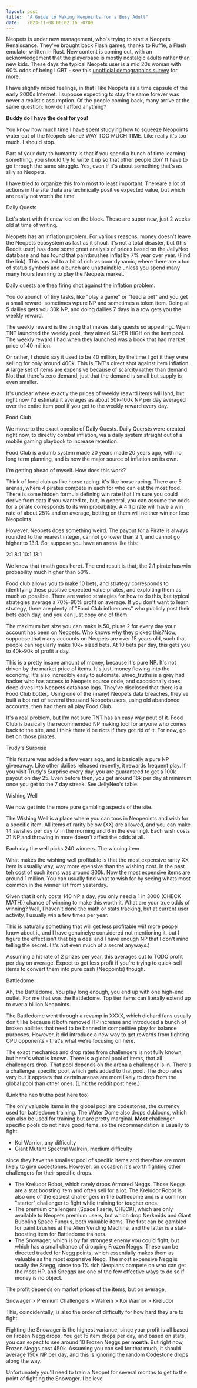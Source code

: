 ```yaml
---
layout: post
title:  "A Guide to Making Neopoints for a Busy Adult"
date:   2023-11-08 00:02:16 -0700
---
```


Neopets is under new management, who's trying to start a Neopets Renaissance. They've brought back Flash games, thanks to Ruffle, a Flash emulator written in Rust. New content is coming out, with an acknowledgement that the playerbase is mostly nostalgic adults rather than new kids. These days the typical Neopets user is a mid 20s woman with 60% odds of being LGBT - see this [unofficial demographics survey](https://www.reddit.com/r/neopets/comments/zft93c/neopets_user_base_demographics_survey_results/) for more.

I have slightly mixed feelings, in that I like Neopets as a time capsule of the early 2000s Internet. I suppose expecting to stay the same forever was never a realistic assumption.
Of the people coming back, many arrive at the same question: how do I afford anything?

**Buddy do I have the deal for you!**

You know how much time I have spent studying how to squeeze Neopoints water out of the Neopets stone? WAY TOO MUCH TIME. Like really it's too much. I should stop.

Part of your duty to humanity is that if you spend a bunch of time learning something, you should try to write it up so that other people don' tt have to go through the same struggle. Yes, even if it's about something that's as silly as Neopets.

I have tried to  organize this from most to least important. Thereare a lot of actions in the site thata are technically positive expected value, but which are really not worth the time.

Daily Quests

Let's start with th enew kid on the block. These are super new, just 2 weeks old at time of writing.

Neopets has an inflation problem. For various reasons, money doesn't leave the Neopets ecosystem as fast as it shoul. It's not a total disaster, but
(this Reddit user) has done some great analysis of prices based on the JellyNeo database and has found that paintbrushes inflat by 7% year over year. (Find the link).
This has led to a bit of rich vs poor dynamic, where there are a ton of status symbols and a bunch are unattainable unless you spend many many hours learning to play the Neopets market.

Daily quests are thea firing shot against the inflation problem.

You do abunch of tiny tasks, like "play a game" or "feed a pet" and you get a small reward, sometimes wpure NP and sometimes a token item. Doing all 5 dailies gets you 30k NP, and doing dailies 7 days in a row gets you the weekly reward.

The weekly reward is the thing that makes daily quests so appealing.. Wjem TNT launched the weekly pool, they aimed SUPER HIGH on the item pool. The weekly reward I had when they launched was a book that had market price of 40 million.

Or rather, I should say it used to be 40 million, by the time I got it they were selling for only around 400k. This is TNT's direct shot against item inflation. A large set of items are expensive because of scarcity rather than demand. Not that there's zero demand, just that the demand is small but  supply is even smaller.

It's unclear where exactly the prices of weekly reawrd items will land, but right now I'd estimate it averages as about 50k-100k NP per day averaged over the entire item pool if you get to the weekly reward every day.

Food Club

We move to the exact oposite of Daily Quests. Daily Quersts were created right now, to directly combat inflation, via a daily system straight out of a mobile gaming playbook to increase retention.

Food Club is a dumb system made 20 years made 20 years ago, with no long term planning, and is now the major source of inflation on its own.

I'm getting ahead of myself. How does this work?

Think of food club as like horse racing. it's like horse racing. There are 5 arenas, where 4 pirates compete in each for who can eat the most food. There is some hidden formula defining win rate that I'm sure you could derive from data if you wanted to, but, in general, you can assume the odds for a pirate corresponds to its win probabilitiy.
A 4:1 pirate will have a win rate of about 25% and on average, betting on them will neither win nor lose Neopoints.

However, Neopets does something weird. The payout for a Pirate is always rounded to the nearest integer, cannot go lower than 2:1, and cannot go higher to 13:1. So, suppose you have an arena like this:

2:1
8:1
10:1
13:1

We know that (math goes here). The end result is that, the 2:1 pirate has win probability much higher than 50%.

Food club allows you to make 10 bets, and strategy corresponds to identifying these positive expected value pirates, and exploiting them as much as possible. There are varied strategies for how to do this, but typical strategies average a 70%-90% profit on average. If you don't want to learn strategy, there are plenty of "Food Club influencers" who publicly post their
bets each day, and you can just copy one of them.

The maximum bet size you can make is 50, pluse 2 for every day your account has been on Neopets. Who knows why they picked this?Now, suppoose that many accounts on Neopets are over 15 years old, such that people can regularly make 10k+ sized bets. At 10 bets per day, this gets you to 40k-90k of profit a day.

This is a pretty insane amount of money, because it's pure NP. It's not driven by the market price of items. It's just, money flowing into the economy.
It's also incredibly easy to automate. u/neo_truths is a grey had hacker who has access to Neopets source code, and oaccsionally does deep dives into Neopets database logs. They've disclosed that there is a Food Club botter,.
Using one of the (many) Neopets data breaches, they've built a bot net of several thousand Neopets users, using old abandoned accounts, then had them all play Food Club.

It's a real problem, but I'm not sure TNT has an easy way pout of it. Food Club is basically the recommended NP making tool for anyone who comes back to the site, and
I think there'd be riots if they got rid of it. For now, go bet on those pirates.

Trudy's Surprise

This feature was added a few years ago, and is basically a pure NP giveeaway. Like other dailies released recently, it rewards frequent play. If you visit Trudy's Surprise every day, you are guaranteed to get a 100k payout on day 25. Even before then, you get around 16k per day at minimum once you get to the 7 day streak. See JellyNeo's table.

Wishing Well

We now get into the more pure gambling aspects of the site.

The Wishing Well is a place where you can toos in Neopeoints and wish for a specific item. All items of rarity below (XX) are allowed, and you can make 14 swishes per day (7 in the morning and 6 in the evening). Each wish costs 21 NP and throwing in more doesn't affect the odds at all.

Each day the well picks 240 winners. The winning item

What makes the wishing well profitable is that the most expensive rarity XX item is usuallly way, way more epensive than the wishing cost. In the past teh cost of such items was around 300k. Now the most expensive items are around 1 million. You can usually find what to wish for by seeing whats most common in the winner list from yesterday.

Given that it only costs 140 NP a day, you only need a 1 in 3000 (CHECK MATH)) chance of winning to make this worth it. What are your true odds of winning?
Well, I haven't done the math or stats tracking, but at current user activity, I usually win a few times per year.

This is naturally something that will get less profitable wiif more peopel know about it, and I have genuinelye considered not mentioning it, but I figure the effect isn't that big a deal and I have enough NP that I don't mind telling the secret.
(It's not even much of a secret anyways.)

Assuming a hit rate of 2 prizes per year, this averages out to TODO profit per day on average. Expect to get less profit if you're trying to quick-sell items to convert them into pure cash (Neopoints) though.

Battledome

Ah, the Battledome. You play long enough, you end up with one high-end outlet. For me that was the Battledome. Top tier items can literally extend up to over a billion Neopoints.

The Battledome went through a revamp in XXXX, which diehard fans usually don't like because it both removed HP increase and introduced a bunch of broken abilities that need to be banned in competitive play for balance purposes. However, it did introduce a new way to get rewards from fighting CPU opponents - that's what we're focusing on here.

The exact mechanics and drop rates from challengers is not fully known, but here's what is known. There is a global pool of items, that all challengers drop. That pool depends on the
arena a challenger is in. There's a challenger specific pool, which gets added to that pool. The drop rates vary but it appears that certain arenas are more likely to drop from the global pool than other ones. (Link the reddit post here.)

(Link the neo truths post here too)

The only valuable items in the global pool are codestones, the currency used for battledome training. The Water Dome also drops dubloons, which can also be used for training but are pretty marginal. **Most** challenger specific pools do not have good items, so the recommendation is usually to fight

* Koi Warrior, any difficulty
* Giant Mutant Spectral Walrein, medium difficulty

since they have the smallest pool of specific items and therefore are most likely to give codestones. However, on occasion it's worth fighting other challengers for their specific drops.

* The Kreludor Robot, which rarely drops Armored Neggs. Those Neggs are a stat
boosting item and often sell for a lot. The Kreludor Robot is also one of the easiest
challengers in the battledome and is a common "starter" challenger to fight
while training for tougher ones.
* The premium challengers (Space Faerie, CHECK), which are only available to
Neopets premium users, but which drop Nerkmids and Giant Bubbling Space Fungus, both valuable items.
The first can be gambled for paint brushes at the Alien Vending Machine, and the
latter is a stat-boosting item for Battledome trainers.
* The Snowager, which is by far strongest enemy you could fight, but which has a
small chance of dropping Frozen Neggs. These can be directed traded for Negg points,
which essentially makes them as valuable as the most expensive Negg. The most
expensive Negg is usally the Snegg, since top 1% rich Neopians compete on who
can get the most HP, and Sneggs are one of the few effective ways to do so if
money is no object.

The profit depends on market prices of the items, but on average,

Snowager > Premium Challengers > Walrein > Koi Warrior > Kreludor

This, coincidentally, is also the order of difficulty for how hard they are to fight.

Fighting the Snowager is the highest variance, since your profit is all based on
Frozen Negg drops. You get 15 item drops per day, and based on stats, you can
expect to see around 10 Frozen Neggs per **month**. But right now, Frozen Neggs
cost 450k. Assuming you can sell for that much, it should average 150k NP per day,
and this is ignoring the random Codestone drops along the way.

Unfortunately you'll need to train a Neopet for several months to get to the point
of fighting the Snowager. I believe
